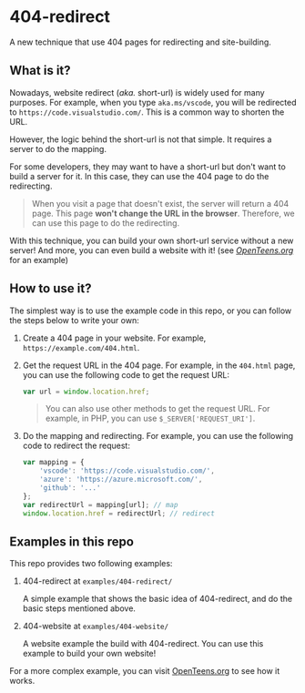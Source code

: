 # 404-redirect
A new technique that use 404 pages for redirecting and site-building.

## What is it?
Nowadays, website redirect (*aka.* short-url) is widely used for many purposes. For example, when you type `aka.ms/vscode`, you will be redirected to `https://code.visualstudio.com/`. This is a common way to shorten the URL.

However, the logic behind the short-url is not that simple. It requires a server to do the mapping.

For some developers, they may want to have a short-url but don't want to build a server for it. In this case, they can use the 404 page to do the redirecting.

> When you visit a page that doesn't exist, the server will return a 404 page. This page **won't change the URL in the browser**. Therefore, we can use this page to do the redirecting.

With this technique, you can build your own short-url service without a new server! And more, you can even build a website with it! (see [*OpenTeens.org*](openteens.org) for an example)

## How to use it?
The simplest way is to use the example code in this repo, or you can follow the steps below to write your own:

1. Create a 404 page in your website. For example, `https://example.com/404.html`.

2. Get the request URL in the 404 page. For example, in the `404.html` page, you can use the following code to get the request URL:
    ```js
    var url = window.location.href;
    ```
    > You can also use other methods to get the request URL. For example, in PHP, you can use `$_SERVER['REQUEST_URI']`.

3. Do the mapping and redirecting. For example, you can use the following code to redirect the request:
    ```js
    var mapping = {
        'vscode': 'https://code.visualstudio.com/',
        'azure': 'https://azure.microsoft.com/',
        'github': '...'
    };
    var redirectUrl = mapping[url]; // map
    window.location.href = redirectUrl; // redirect
    ```

## Examples in this repo
This repo provides two following examples:

1. 404-redirect
    at `examples/404-redirect/`

    A simple example that shows the basic idea of 404-redirect, and do the basic steps mentioned above.

2. 404-website
    at `examples/404-website/`

    A website example the build with 404-redirect. You can use this example to build your own website!

For a more complex example, you can visit [OpenTeens.org](openteens.org) to see how it works.
